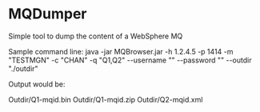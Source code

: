 MQDumper
========

Simple tool to dump the content of a WebSphere MQ


Sample command line:
java -jar MQBrowser.jar -h 1.2.4.5 -p 1414 -m "TESTMGN" -c "CHAN" -q "Q1,Q2" --username "" --password "" --outdir "./outdir"

Output would be:

Outdir/Q1-mqid.bin
Outdir/Q1-mqid.zip
Outdir/Q2-mqid.xml

